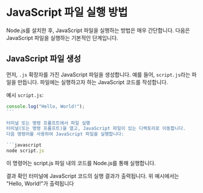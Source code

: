 # JavaScript 파일 실행 방법

Node.js를 설치한 후, JavaScript 파일을 실행하는 방법은 매우 간단합니다. 다음은 JavaScript 파일을 실행하는 기본적인 단계입니다.

## JavaScript 파일 생성

먼저, `.js` 확장자를 가진 JavaScript 파일을 생성합니다. 예를 들어, `script.js`라는 파일을 만듭니다. 파일에는 실행하고자 하는 JavaScript 코드를 작성합니다.

예시 `script.js`:

````javascript
console.log("Hello, World!");
```

터미널 또는 명령 프롬프트에서 파일 실행
터미널(또는 명령 프롬프트)을 열고, JavaScript 파일이 있는 디렉토리로 이동합니다.
다음 명령어를 사용하여 JavaScript 파일을 실행합니다:

```javascript
node script.js
````

이 명령어는 script.js 파일 내의 코드를 Node.js를 통해 실행합니다.

결과 확인
터미널에 JavaScript 코드의 실행 결과가 출력됩니다. 위 예시에서는 "Hello, World!"가 출력됩니다
